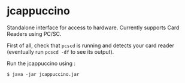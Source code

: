 jcappuccino
===========

Standalone interface for access to hardware. Currently supports Card Readers using PC/SC.

First of all, check that `pcscd` is running and detects your card reader (eventually run `pcscd -df` to see its output).

Run the jcappuccino using :

    $ java -jar jcappuccino.jar

